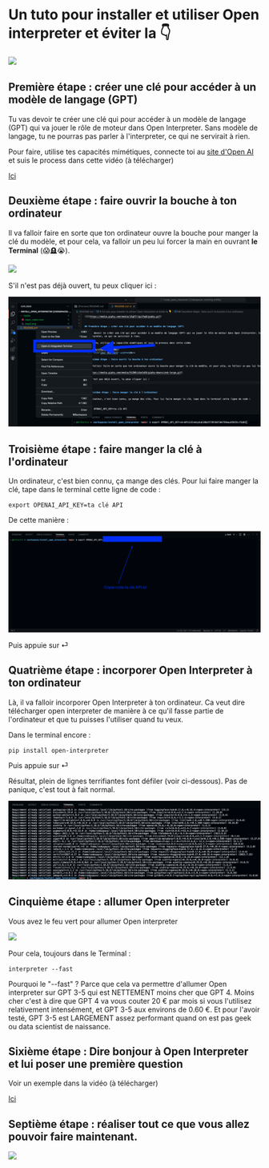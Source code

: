 # Un tuto pour installer et utiliser Open interpreter et éviter la 👇


![](https://media.giphy.com/media/1EghTrigJJhq8/giphy.gif)



## Première étape : créer une clé pour accéder à un modèle de langage (GPT)

Tu vas devoir te créer une clé qui pour accéder à un modèle de langage (GPT) qui va jouer le rôle de moteur dans Open Interpreter. Sans modèle de langage, tu ne pourras pas parler à l'interpreter, ce qui ne servirait à rien. 

Pour faire, utilise tes capacités mimétiques, connecte toi au [site d'Open AI](https://platform.openai.com/) et suis le process dans cette vidéo (à télécharger)


[Ici](https://github.com/ArthurSrz/install_open_interpreter/raw/main/media/step1_video.mov)



## Deuxième étape : faire ouvrir la bouche à ton ordinateur

Il va falloir faire en sorte que ton ordinateur ouvre la bouche pour manger la clé du modèle, et pour cela, va falloir un peu lui forcer la main en ouvrant **le Terminal** (😱🪦😭).  

![](https://media.giphy.com/media/91ZWDiiGwCeE8/giphy-downsized-large.gif)

S'il n'est pas déjà ouvert, tu peux cliquer ici : 

![](media/step2..png)



## Troisième étape : faire manger la clé à l'ordinateur

Un ordinateur, c'est bien connu, ça mange des clés. Pour lui faire manger la clé, tape dans le terminal cette ligne de code :

```
export OPENAI_API_KEY=ta clé API
```

De cette manière :

![](media/step3.png)

Puis appuie sur ⏎


## Quatrième étape : incorporer Open Interpreter à ton ordinateur

Là, il va falloir incorporer Open Interpreter à ton ordinateur. Ca veut dire télécharger open interpreter de manière à ce qu'il fasse partie de l'ordinateur et que tu puisses l'utiliser quand tu veux. 

Dans le terminal encore : 

```
pip install open-interpreter
```

Puis appuie sur ⏎

Résultat, plein de lignes terrifiantes font défiler (voir ci-dessous). Pas de panique, c'est tout à fait normal. 

![](media/step4.png)


## Cinquième étape : allumer Open interpreter

Vous avez le feu vert pour allumer Open interpreter

![](https://media.giphy.com/media/l17DK2vrv0lkl776pn/giphy.gif)


Pour cela, toujours dans le Terminal : 

```
interpreter --fast
```

Pourquoi le "--fast" ? Parce que cela va permettre d'allumer Open interpreter sur GPT 3-5 qui est NETTEMENT moins cher que GPT 4. Moins cher c'est à dire que GPT 4 va vous couter 20 € par mois si vous l'utilisez relativement intensément, et GPT 3-5 aux environs de 0.60 €. Et pour l'avoir testé, GPT 3-5 est LARGEMENT assez performant quand on est pas geek ou data scientist de naissance. 

## Sixième étape : Dire bonjour à Open Interpreter et lui poser une première question

Voir un exemple dans la vidéo (à télécharger)

[Ici](https://github.com/ArthurSrz/install_open_interpreter/raw/main/media/step6.mov)



## Septième étape : réaliser tout ce que vous allez pouvoir faire maintenant.

![](https://media.giphy.com/media/XUFPGrX5Zis6Y/giphy.gif)
